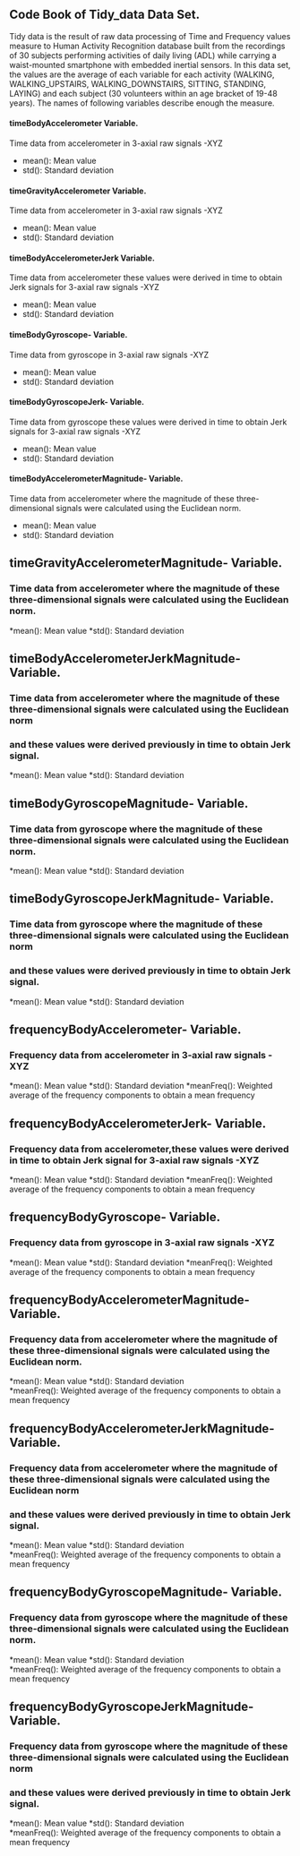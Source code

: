 ## Code Book of Tidy_data Data Set.

Tidy data is the result of raw data processing of Time and Frequency values measure to Human Activity Recognition database built from the recordings of 
30 subjects performing activities of daily living (ADL) while carrying a waist-mounted smartphone with embedded inertial sensors.
In this data set, the values are the average of each variable for each activity  (WALKING, WALKING_UPSTAIRS, WALKING_DOWNSTAIRS, SITTING, STANDING, LAYING) and each subject
(30 volunteers within an age bracket of 19-48 years). The names of following variables describe enough the measure.

#### timeBodyAccelerometer Variable.
Time data from accelerometer in 3-axial raw signals -XYZ
   * mean(): Mean value
   * std(): Standard deviation
  
#### timeGravityAccelerometer Variable.
Time data from accelerometer in 3-axial raw signals -XYZ
   * mean(): Mean value
   * std(): Standard deviation
   
#### timeBodyAccelerometerJerk Variable.
Time data from accelerometer these values were derived in time to obtain Jerk signals for 3-axial raw signals -XYZ
   * mean(): Mean value
   * std(): Standard deviation   
   
#### timeBodyGyroscope- Variable.
Time data from gyroscope in 3-axial raw signals -XYZ
   * mean(): Mean value
   * std(): Standard deviation   

#### timeBodyGyroscopeJerk- Variable.
Time data from gyroscope these values were derived in time to obtain Jerk signals for 3-axial raw signals -XYZ
   * mean(): Mean value
   * std(): Standard deviation      
   
#### timeBodyAccelerometerMagnitude- Variable.
Time data from accelerometer where the magnitude of these three-dimensional signals were calculated using the Euclidean norm.
   * mean(): Mean value
   * std(): Standard deviation   
   
## timeGravityAccelerometerMagnitude- Variable.
### Time data from accelerometer where the magnitude of these three-dimensional signals were calculated using the Euclidean norm.
   *mean(): Mean value
   *std(): Standard deviation   
   
## timeBodyAccelerometerJerkMagnitude- Variable.
### Time data from accelerometer where the magnitude of these three-dimensional signals were calculated using the Euclidean norm 
### and these values were derived previously in time to obtain Jerk signal.
   *mean(): Mean value
   *std(): Standard deviation   
   
## timeBodyGyroscopeMagnitude- Variable.
### Time data from gyroscope where the magnitude of these three-dimensional signals were calculated using the Euclidean norm.
   *mean(): Mean value
   *std(): Standard deviation    

## timeBodyGyroscopeJerkMagnitude- Variable.
### Time data from gyroscope where the magnitude of these three-dimensional signals were calculated using the Euclidean norm 
### and these values were derived previously in time to obtain Jerk signal.
   *mean(): Mean value
   *std(): Standard deviation    

## frequencyBodyAccelerometer- Variable.
### Frequency data from accelerometer in 3-axial raw signals -XYZ
   *mean(): Mean value
   *std(): Standard deviation
   *meanFreq(): Weighted average of the frequency components to obtain a mean frequency
   
## frequencyBodyAccelerometerJerk- Variable.
### Frequency data from accelerometer,these values were derived in time to obtain Jerk signal for 3-axial raw signals -XYZ
   *mean(): Mean value
   *std(): Standard deviation
   *meanFreq(): Weighted average of the frequency components to obtain a mean frequency
   
## frequencyBodyGyroscope- Variable.
### Frequency data from gyroscope in 3-axial raw signals -XYZ
   *mean(): Mean value
   *std(): Standard deviation
   *meanFreq(): Weighted average of the frequency components to obtain a mean frequency
  
## frequencyBodyAccelerometerMagnitude- Variable.
### Frequency data from accelerometer where the magnitude of these three-dimensional signals were calculated using the Euclidean norm.
   *mean(): Mean value
   *std(): Standard deviation    
   *meanFreq(): Weighted average of the frequency components to obtain a mean frequency
   
## frequencyBodyAccelerometerJerkMagnitude- Variable.
### Frequency data from accelerometer where the magnitude of these three-dimensional signals were calculated using the Euclidean norm 
### and these values were derived previously in time to obtain Jerk signal.
   *mean(): Mean value
   *std(): Standard deviation   
   *meanFreq(): Weighted average of the frequency components to obtain a mean frequency  
 
## frequencyBodyGyroscopeMagnitude- Variable.
### Frequency data from gyroscope where the magnitude of these three-dimensional signals were calculated using the Euclidean norm.
   *mean(): Mean value
   *std(): Standard deviation    
   *meanFreq(): Weighted average of the frequency components to obtain a mean frequency
   
## frequencyBodyGyroscopeJerkMagnitude- Variable.
### Frequency data from gyroscope where the magnitude of these three-dimensional signals were calculated using the Euclidean norm 
### and these values were derived previously in time to obtain Jerk signal.
   *mean(): Mean value
   *std(): Standard deviation   
   *meanFreq(): Weighted average of the frequency components to obtain a mean frequency  

   

